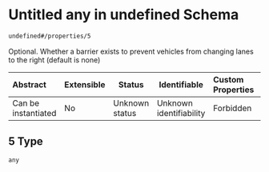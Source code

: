 # Untitled any in undefined Schema

```txt
undefined#/properties/5
```

Optional. Whether a barrier exists to prevent vehicles from changing lanes to the right (default is none)


| Abstract            | Extensible | Status         | Identifiable            | Custom Properties | Additional Properties | Access Restrictions | Defined In                                                                              |
| :------------------ | ---------- | -------------- | ----------------------- | :---------------- | --------------------- | ------------------- | --------------------------------------------------------------------------------------- |
| Can be instantiated | No         | Unknown status | Unknown identifiability | Forbidden         | Allowed               | none                | [segment_lane.schema.json\*](../../out/segment_lane.schema.json "open original schema") |

## 5 Type

`any`

